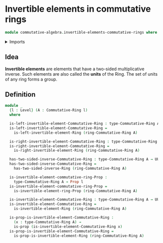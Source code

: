 # Invertible elements in commutative rings

```agda
module commutative-algebra.invertible-elements-commutative-rings where
```

<details><summary>Imports</summary>

```agda
open import commutative-algebra.commutative-rings

open import foundation.propositions
open import foundation.universe-levels

open import ring-theory.invertible-elements-rings
```

</details>

## Idea

**Invertible elements** are elements that have a two-sided multiplicative
inverse. Such elements are also called the **units** of the Ring. The set of
units of any ring forms a group.

## Definition

```agda
module _
  {l : Level} (A : Commutative-Ring l)
  where

  is-left-invertible-element-Commutative-Ring : type-Commutative-Ring A → UU l
  is-left-invertible-element-Commutative-Ring =
    is-left-invertible-element-Ring (ring-Commutative-Ring A)

  is-right-invertible-element-Commutative-Ring : type-Commutative-Ring A → UU l
  is-right-invertible-element-Commutative-Ring =
    is-right-invertible-element-Ring (ring-Commutative-Ring A)

  has-two-sided-inverse-Commutative-Ring : type-Commutative-Ring A → UU l
  has-two-sided-inverse-Commutative-Ring =
    has-two-sided-inverse-Ring (ring-Commutative-Ring A)

  is-invertible-element-commutative-ring-Prop :
    type-Commutative-Ring A → Prop l
  is-invertible-element-commutative-ring-Prop =
    is-invertible-element-ring-Prop (ring-Commutative-Ring A)

  is-invertible-element-Commutative-Ring : type-Commutative-Ring A → UU l
  is-invertible-element-Commutative-Ring =
    is-invertible-element-Ring (ring-Commutative-Ring A)

  is-prop-is-invertible-element-Commutative-Ring :
    (x : type-Commutative-Ring A) →
    is-prop (is-invertible-element-Commutative-Ring x)
  is-prop-is-invertible-element-Commutative-Ring =
    is-prop-is-invertible-element-Ring (ring-Commutative-Ring A)
```
